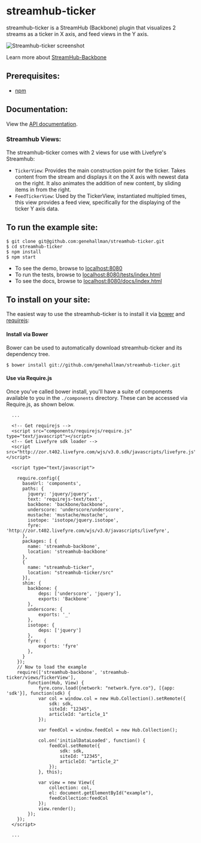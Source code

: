 # streamhub-ticker

streamhub-ticker is a StreamHub (Backbone) plugin that visualizes 2 streams as a ticker in X axis, and
feed views in the Y axis.

![Streamhub-ticker screenshot](https://drive.google.com/uc?id=0BwAX440-rUypRDU5ZVRraFprVHc "Streamhub-ticker screenshot")

Learn more about [StreamHub-Backbone](http://github.com/gobengo/streamhub-backbone)

## Prerequisites:
+ [npm](http://npmjs.org/)

## Documentation:
View the [API documentation](http://htmlpreview.github.com/?https://github.com/genehallman/streamhub-ticker/blob/master/docs/index.html).

### Streamhub Views:
The streamhub-ticker comes with 2 views for use with Livefyre's Streamhub:

+ `TickerView`: Provides the main construction point for the ticker. Takes content from the stream and displays it on the X axis with newest data on the right. It also animates the addition of new content, by sliding items in from the right.
+ `FeedTickerView`: Used by the TickerView, instantiated multipled times, this view provides a feed view, specifically for the displaying of the ticker Y axis data.

## To run the example site:

```
$ git clone git@github.com:genehallman/streamhub-ticker.git
$ cd streamhub-ticker
$ npm install
$ npm start
```

+ To see the demo, browse to [localhost:8080](http://localhost:8080)
+ To run the tests, browse to [localhost:8080/tests/index.html](http://localhost:8080/tests/index.html)
+ To see the docs, browse to [localhost:8080/docs/index.html](http://localhost:8080/docs/index.html)

## To install on your site:
The easiest way to use the streamhub-ticker is to install it via [bower](http://twitter.github.com/bower/) and [requirejs](http://requirejs.org/):

#### Install via Bower
Bower can be used to automatically download streamhub-ticker and its dependency tree.

```
$ bower install git://github.com/genehallman/streamhub-ticker.git
```

#### Use via Require.js
Once you've called bower install, you'll have a suite of components available to you in the ```./components``` directory. These can be accessed via Require.js, as shown below.

```
  ...
  
  <!-- Get requirejs -->
  <script src="components/requirejs/require.js" type="text/javascript"></script>
  <!-- Get Livefyre sdk loader -->
  <script src="http://zor.t402.livefyre.com/wjs/v3.0.sdk/javascripts/livefyre.js"></script>

  <script type="text/javascript">

    require.config({
      baseUrl: 'components',
      paths: {
        jquery: 'jquery/jquery',
        text: 'requirejs-text/text',
        backbone: 'backbone/backbone',
        underscore: 'underscore/underscore',
        mustache: 'mustache/mustache',
        isotope: 'isotope/jquery.isotope',
        fyre: 'http://zor.t402.livefyre.com/wjs/v3.0/javascripts/livefyre',
      },
      packages: [ {
        name: 'streamhub-backbone',
        location: 'streamhub-backbone'
      },
      {
        name: "streamhub-ticker",
        location: "streamhub-ticker/src"
      }],
      shim: {
        backbone: {
            deps: ['underscore', 'jquery'],
            exports: 'Backbone'
        },
        underscore: {
            exports: '_'
        },
        isotope: {
            deps: ['jquery']
        },
        fyre: {
            exports: 'fyre'
        },
      }
    });
    // Now to load the example
    require(['streamhub-backbone', 'streamhub-ticker/views/TickerView'],
        function(Hub, View) {
            fyre.conv.load({network: "network.fyre.co"}, [{app: 'sdk'}], function(sdk) {
            var col = window.col = new Hub.Collection().setRemote({
                sdk: sdk,
                siteId: "12345",
                articleId: "article_1"
            });
            
            var feedCol = window.feedCol = new Hub.Collection();
  
            col.on('initialDataLoaded', function() {
                feedCol.setRemote({
                    sdk: sdk,
                    siteId: "12345",
                    articleId: "article_2"
                });
            }, this);
  
            var view = new View({
                collection: col,
                el: document.getElementById("example"),
                feedCollection:feedCol
            });
            view.render();
        });
    });
  </script>
  
  ...
```
